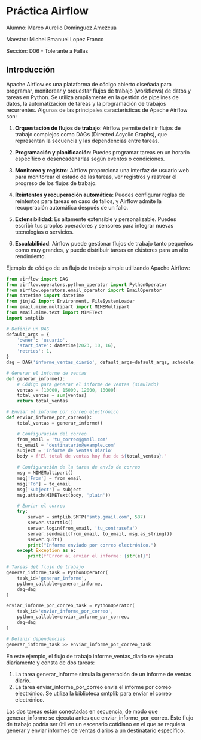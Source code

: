 # Práctica Airflow

Alumno: Marco Aurelio Dominguez Amezcua

Maestro: Michel Emanuel Lopez Franco

Sección: D06 - Tolerante a Fallas

## Introducción

Apache Airflow es una plataforma de código abierto diseñada para programar, monitorear y orquestar flujos de trabajo (workflows) de datos y tareas en Python. Se utiliza ampliamente en la gestión de pipelines de datos, la automatización de tareas y la programación de trabajos recurrentes. Algunas de las principales características de Apache Airflow son:

1. **Orquestación de flujos de trabajo**: Airflow permite definir flujos de trabajo complejos como DAGs (Directed Acyclic Graphs), que representan la secuencia y las dependencias entre tareas.

2. **Programación y planificación**: Puedes programar tareas en un horario específico o desencadenarlas según eventos o condiciones.

3. **Monitoreo y registro**: Airflow proporciona una interfaz de usuario web para monitorear el estado de las tareas, ver registros y rastrear el progreso de los flujos de trabajo.

4. **Reintentos y recuperación automática**: Puedes configurar reglas de reintentos para tareas en caso de fallos, y Airflow admite la recuperación automática después de un fallo.

5. **Extensibilidad**: Es altamente extensible y personalizable. Puedes escribir tus proplos operadores y sensores para integrar nuevas tecnologías o servicios.

6. **Escalabilidad**: Airflow puede gestionar flujos de trabajo tanto pequeños como muy grandes, y puede distribuir tareas en clústeres para un alto rendimiento.

Ejemplo de código de un flujo de trabajo simple utilizando Apache Airflow:

```python
from airflow import DAG
from airflow.operators.python_operator import PythonOperator
from airflow.operators.email_operator import EmailOperator
from datetime import datetime
from jinja2 import Environment, FileSystemLoader
from email.mime.multipart import MIMEMultipart
from email.mime.text import MIMEText
import smtplib

# Definir un DAG
default_args = {
    'owner': 'usuario',
    'start_date': datetime(2023, 10, 16),
    'retries': 1,
}
dag = DAG('informe_ventas_diario', default_args=default_args, schedule_interval='@daily')

# Generar el informe de ventas
def generar_informe():
    # Código para generar el informe de ventas (simulado)
    ventas = [10000, 15000, 12000, 18000]
    total_ventas = sum(ventas)
    return total_ventas

# Enviar el informe por correo electrónico
def enviar_informe_por_correo():
    total_ventas = generar_informe()

    # Configuración del correo
    from_email = 'tu_correo@gmail.com'
    to_email = 'destinatario@example.com'
    subject = 'Informe de Ventas Diario'
    body = f'El total de ventas hoy fue de ${total_ventas}.'

    # Configuración de la tarea de envío de correo
    msg = MIMEMultipart()
    msg['From'] = from_email
    msg['To'] = to_email
    msg['Subject'] = subject
    msg.attach(MIMEText(body, 'plain'))

    # Enviar el correo
    try:
        server = smtplib.SMTP('smtp.gmail.com', 587)
        server.starttls()
        server.login(from_email, 'tu_contraseña')
        server.sendmail(from_email, to_email, msg.as_string())
        server.quit()
        print("Informe enviado por correo electrónico.")
    except Exception as e:
        print(f"Error al enviar el informe: {str(e)}")

# Tareas del flujo de trabajo
generar_informe_task = PythonOperator(
    task_id='generar_informe',
    python_callable=generar_informe,
    dag=dag
)

enviar_informe_por_correo_task = PythonOperator(
    task_id='enviar_informe_por_correo',
    python_callable=enviar_informe_por_correo,
    dag=dag
)

# Definir dependencias
generar_informe_task >> enviar_informe_por_correo_task

```

En este ejemplo, el flujo de trabajo informe_ventas_diario se ejecuta diariamente y consta de dos tareas:

1. La tarea generar_informe simula la generación de un informe de ventas diario.
2. La tarea enviar_informe_por_correo envía el informe por correo electrónico. Se utiliza la biblioteca smtplib para enviar el correo electrónico.

Las dos tareas están conectadas en secuencia, de modo que generar_informe se ejecuta antes que enviar_informe_por_correo. Este flujo de trabajo podría ser útil en un escenario cotidiano en el que se requiera generar y enviar informes de ventas diarios a un destinatario específico.


